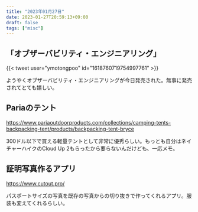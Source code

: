 ```yaml
---
title: "2023年01月27日"
date: 2023-01-27T20:59:13+09:00
draft: false
tags: ["misc"]
---
```


## 「オブザーバビリティ・エンジニアリング」

{{< tweet user="ymotongpoo" id="1618760719754997761" >}}

ようやくオブザーバビリティ・エンジニアリングが今日発売された。無事に発売されてとても嬉しい。

## Pariaのテント

<https://www.pariaoutdoorproducts.com/collections/camping-tents-backpacking-tent/products/backpacking-tent-bryce>

300ドル以下で買える軽量テントとして非常に優秀らしい。もっとも自分はネイチャーハイクのCloud Up 2もらったから要らないんだけども、一応メモ。

## 証明写真作るアプリ

<https://www.cutout.pro/>

パスポートサイズの写真を既存の写真からの切り抜きで作ってくれるアプリ。服装も変えてくれるらしい。

